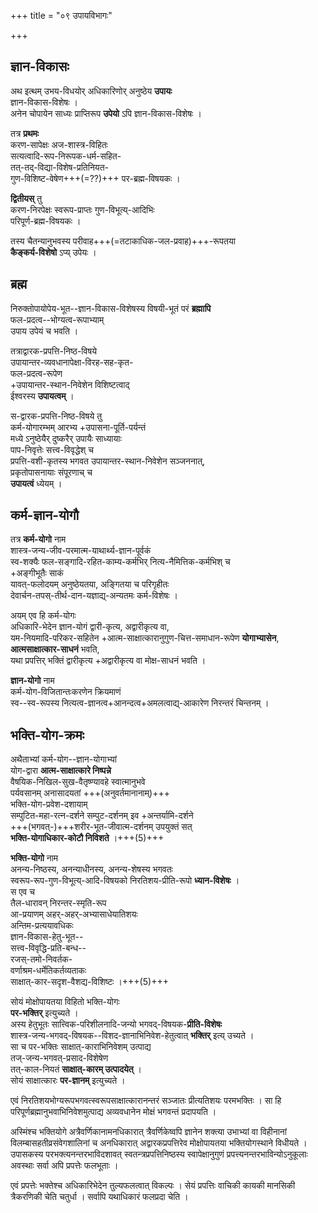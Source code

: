 +++
title = "०९ उपायविभागः"

+++

## ज्ञान-विकासः
अथ इत्थम् उभय-विधयोर् अधिकारिणोर् अनुष्ठेय **उपायः**  
ज्ञान-विकास-विशेषः ।  
अनेन चोपायेन साध्यः प्राप्तिरूप **उपेयो** ऽपि ज्ञान-विकास-विशेषः ।  

तत्र **प्रथमः**  
करण-सापेक्षः अज-शास्त्र-विहितः  
सत्यत्वादि-रूप-निरूपक-धर्म-सहित-  
तत्-तद्-विद्या-विशेष-प्रतिनियत-  
गुण-विशिष्ट-वेषेण+++(=??)+++ पर-ब्रह्म-विषयकः ।

**द्वितीयस्** तु  
करण-निरपेक्षः स्वरूप-प्राप्तः गुण-विभूत्य्-आदिभिः  
परिपूर्ण-ब्रह्म-विषयकः ।  

तस्य चैतन्यानुभवस्य परीवाह+++(=तटाकाधिक-जल-प्रवाह)+++-रूपतया  
**कैङ्कर्य-विशेषो** ऽप्य् उपेयः ।

## ब्रह्म
निरुक्तोपायोपेय-भूत--ज्ञान-विकास-विशेषस्य विषयी-भूतं परं **ब्रह्मापि**  
फल-प्रदत्व--भोग्यत्व-रूपाभ्याम्  
उपाय उपेयं च भवति । 

तत्राद्वारक-प्रपत्ति-निष्ठ-विषये  
उपायान्तर-व्यवधानापेक्षा-विरह-सह-कृत-  
फल-प्रदत्व-रूपेण  
+उपायान्तर-स्थान-निवेशेन विशिष्टत्वाद्  
ईश्वरस्य **उपायत्वम्** । 

स-द्वारक-प्रपत्ति-निष्ठ-विषये तु  
कर्म-योगारम्भम् आरभ्य +उपासना-पूर्ति-पर्यन्तं  
मध्ये ऽनुष्ठेयैर् दुष्करैर् उपायैः साध्यायाः  
पाप-निवृत्तेः सत्त्व-विवृद्धेश् च  
प्रपत्ति-वशी-कृतस्य भगवत उपायान्तर-स्थान-निवेशेन सञ्जननात्,  
प्रकृतोपासनायाः संपूरणाच् च  
**उपायत्वं** ध्येयम् ।

## कर्म-ज्ञान-योगौ
तत्र **कर्म-योगो** नाम  
शास्त्र-जन्य-जीव-परमात्म-याथार्थ्य-ज्ञान-पूर्वकं  
स्व-शक्यैः फल-सङ्गादि-रहित-काम्य-कर्मभिर् नित्य-नैमित्तिक-कर्मभिश् च  
+अङ्गीभूतैः साकं  
यावत्-फलोदयम् अनुष्ठेयतया, अङ्गितया च परिगृहीतः  
देवार्चन-तपस्-तीर्थ-दान-यज्ञाद्य्-अन्यतमः कर्म-विशेषः ।

अयम् एव हि कर्म-योगः  
अधिकारि-भेदेन ज्ञान-योगं द्वारी-कृत्य, अद्वारीकृत्य वा,  
यम-नियमादि-परिकर-सहितेन +आत्म-साक्षात्कारानुगुण-चित्त-समाधान-रूपेण **योगाभ्यासेन**,  
**आत्मसाक्षात्कार-साधनं** भवति,  
यथा प्रपत्तिर् भक्तिं द्वारीकृत्य +अद्वारीकृत्य वा मोक्ष-साधनं भवति ।

**ज्ञान-योगो** नाम  
कर्म-योग-विजितान्तःकरणेन क्रियमाणं  
स्व--स्व-रूपस्य नित्यत्व-ज्ञानत्व+आनन्दत्व+अमलत्वाद्य्-आकारेण निरन्तरं चिन्तनम् ।

## भक्ति-योग-क्रमः
अथैताभ्यां कर्म-योग--ज्ञान-योगाभ्यां  
योग-द्वारा **आत्म-साक्षात्कारे निष्पन्ने**  
वैषयिक-निखिल-सुख-वैतृष्ण्यावहे स्वात्मानुभवे  
पर्यवसानम् अनासादयतां +++(अनुवर्तमानानाम्)+++  
भक्ति-योग-प्रवेश-दशायाम्  
सम्पुटित-महा-रत्न-दर्शने सम्पुट-दर्शनम् इव +अन्तर्यामि-दर्शने  
+++(भगवत्-)+++शरीर-भूत-जीवात्म-दर्शनम् उपयुक्तं सत्  
**भक्ति-योगाधिकार-कोटौ निविशते** ।+++(5)+++

**भक्ति-योगो** नाम  
अनन्य-निष्ठस्य, अनन्याधीनस्य, अनन्य-शेषस्य भगवतः  
स्वरूप-रूप-गुण-विभूत्य्-आदि-विषयको निरतिशय-प्रीति-रूपो **ध्यान-विशेषः** ।  
स एव च  
तैल-धारावन् निरन्तर-स्मृति-रूप  
आ-प्रयाणम् अहर्-अहर्-अभ्यासाधेयातिशयः  
अन्तिम-प्रत्ययावधिकः  
ज्ञान-विकास-हेतु-भूत--  
सत्त्व-विवृद्धि-प्रति-बन्ध--  
रजस्-तमो-निवर्तक-  
वर्णाश्रम-धर्मेतिकर्तव्यताकः  
साक्षात्-कार-सदृश-वैशद्य-विशिष्टः ।+++(5)+++

सोयं मोक्षोपायतया विहितो भक्ति-योगः  
**पर-भक्तिर्** इत्युच्यते ।  
अस्य हेतुभूतः सात्त्विक-परिशीलनादि-जन्यो भगवद्-विषयक-**प्रीति-विशेषः**  
शास्त्र-जन्य-भगवद्-विषयक--विशद-ज्ञानाभिनिवेश-हेतुत्वात् **भक्तिर्** इत्य् उच्यते ।  
सा च पर-भक्तिः साक्षात्-काराभिनिवेशम् उत्पाद्य  
तज्-जन्य-भगवत्-प्रसाद-विशेषेण  
तत्-काल-नियतं **साक्षात्-कारम् उत्पादयेत्** ।  
सोयं साक्षात्कारः **पर-ज्ञानम्** इत्युच्यते ।

एवं निरतिशयभोग्यरूपभगवत्स्वरूपसाक्षात्कारानन्तरं सञ्जातः प्रीत्यतिशयः परमभक्तिः । सा हि परिपूर्णब्रह्मानुभवाभिनिवेशमुत्पाद्य अव्यवधानेन मोक्षं भगवन्तं प्रदापयति ।

अस्मिंश्च भक्तियोगे अत्रैवर्णिकानामनधिकारात् त्रैवर्णिकेष्वपि ज्ञानेन शक्त्या उभाभ्यां वा विहीनानां विलम्बासहतीव्रसंवेगशालिनां च अनधिकारात् अद्वारकप्रपत्तिरेव मोक्षोपायतया भक्तियोगस्थाने विधीयते । उपासकस्य परभक्त्यनन्तरभाविदशावत् स्वतन्त्रप्रपत्तिनिष्ठस्य स्वापेक्षानुगुणं प्रपत्त्यनन्तरभाविन्योऽनुकूलाः अवस्थाः सर्वा अपि प्रपत्तेः फलभूताः ।

एवं प्रपत्तेः भक्तेश्च अधिकारिभेदेन तुल्यफलत्वात् विकल्पः । सेयं प्रपत्तिः वाचिकी कायकी मानसिकी त्रैकरणिकी चेति चतुर्धा । सर्वापि यथाधिकारं फलप्रदा चेति ।

